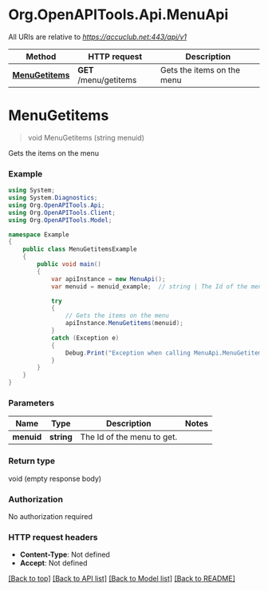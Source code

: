 # Org.OpenAPITools.Api.MenuApi

All URIs are relative to *https://accuclub.net:443/api/v1*

Method | HTTP request | Description
------------- | ------------- | -------------
[**MenuGetitems**](MenuApi.md#menugetitems) | **GET** /menu/getitems | Gets the items on the menu


<a name="menugetitems"></a>
# **MenuGetitems**
> void MenuGetitems (string menuid)

Gets the items on the menu

### Example
```csharp
using System;
using System.Diagnostics;
using Org.OpenAPITools.Api;
using Org.OpenAPITools.Client;
using Org.OpenAPITools.Model;

namespace Example
{
    public class MenuGetitemsExample
    {
        public void main()
        {
            var apiInstance = new MenuApi();
            var menuid = menuid_example;  // string | The Id of the menu to get.

            try
            {
                // Gets the items on the menu
                apiInstance.MenuGetitems(menuid);
            }
            catch (Exception e)
            {
                Debug.Print("Exception when calling MenuApi.MenuGetitems: " + e.Message );
            }
        }
    }
}
```

### Parameters

Name | Type | Description  | Notes
------------- | ------------- | ------------- | -------------
 **menuid** | **string**| The Id of the menu to get. | 

### Return type

void (empty response body)

### Authorization

No authorization required

### HTTP request headers

 - **Content-Type**: Not defined
 - **Accept**: Not defined

[[Back to top]](#) [[Back to API list]](../README.md#documentation-for-api-endpoints) [[Back to Model list]](../README.md#documentation-for-models) [[Back to README]](../README.md)

